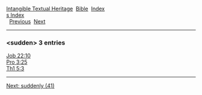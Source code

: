 [Intangible Textual Heritage](../../index)  [Bible](../index) 
[Index](index)   
[s Index](_s_)  
  [Previous](c11100)  [Next](c11102) 

------------------------------------------------------------------------

### &lt;sudden&gt; 3 entries

[Job 22:10](../kjv/job022.htm#010)  
[Pro 3:25](../kjv/pro003.htm#025)  
[Th1 5:3](../kjv/th1005.htm#003)  

------------------------------------------------------------------------

[Next: suddenly (41)](c11102)
